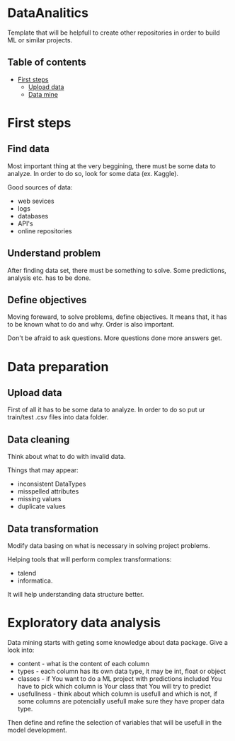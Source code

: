 # DataAnalitics
Template that will be helpfull to create other repositories in order to build ML or similar projects.

## Table of contents
- [First steps](#first-steps)
    * [Upload data](#upload-data)
    * [Data mine](#data-mining)

# First steps
## Find data
Most important thing at the very beggining, there must be some data to analyze. In order to do so, look for some data (ex. Kaggle).

Good sources of data:
- web sevices
- logs
- databases
- API's 
- online repositories
## Understand problem
After finding data set, there must be something to solve. Some predictions, analysis etc. has to be done.
## Define objectives
Moving foreward, to solve problems, define objectives. It means that, it has to be known what to do and why. Order is also important.

Don't be afraid to ask questions. More questions done more answers get.
# Data preparation
## Upload data
First of all it has to be some data to analyze. In order to do so put ur train/test .csv files into data folder.
## Data cleaning
Think about what to do with invalid data.

Things that may appear:
- inconsistent DataTypes
- misspelled attributes
- missing values
- duplicate values
## Data transformation
Modify data basing on what is necessary in solving project problems.

Helping tools that will perform complex transformations:
- talend
- informatica.

It will help understanding data structure better.
# Exploratory data analysis
Data mining starts with geting some knowledge about data package. 
Give a look into:
* content - what is the content of each column
* types - each column has its own data type, it may be int, float or object
* classes - if You want to do a ML project with predictions included You have to pick which column is Your class that You will try to predict
* usefullness - think about which column is usefull and which is not, if some columns are potencially usefull make sure they have proper data type.

Then define and refine the selection of variables that will be usefull in the model development.
